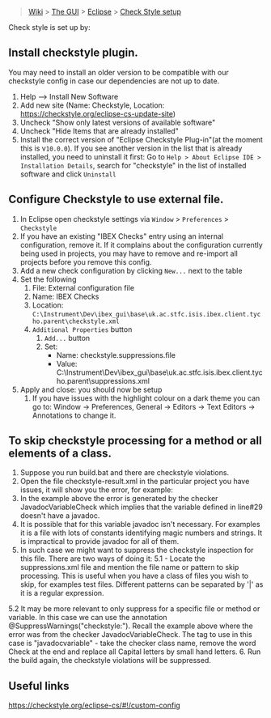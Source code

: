 > [Wiki](Home) > [The GUI](The-GUI) > [Eclipse](GUI-Eclipse) > [Check Style setup](Checkstyle-setup)

Check style is set up by:

## Install checkstyle plugin.
You may need to install an older version to be compatible with our checkstyle config in case our dependencies are not up to date. 
    
1. Help --> Install New Software
1. Add new site (Name: Checkstyle, Location: https://checkstyle.org/eclipse-cs-update-site)
1. Uncheck "Show only latest versions of available software"
1. Uncheck "Hide Items that are already installed"
1. Install the correct version of "Eclipse Checkstyle Plug-in"(at the moment this is v`10.0.0`). If you see another version in the list that is already installed, you need to uninstall it first: Go to `Help > About Eclipse IDE > Installation Details`, search for "checkstyle" in the list of installed software and click `Uninstall`

## Configure Checkstyle to use external file.

1. In Eclipse open checkstyle settings via `Window` > `Preferences` > `Checkstyle`
1. If you have an existing "IBEX Checks" entry using an internal configuration, remove it. If it complains about the configuration currently being used in projects, you may have to remove and re-import all projects before you remove this config.
1. Add a new check configuration by clicking `New...` next to the table
1. Set the following
    1. File: External configuration file
    1. Name: IBEX Checks
    1. Location: `C:\Instrument\Dev\ibex_gui\base\uk.ac.stfc.isis.ibex.client.tycho.parent\checkstyle.xml`
    1. `Additional Properties` button
        1. `Add...` button
        1. Set:
            - Name: checkstyle.suppressions.file
            - Value: C:\Instrument\Dev\ibex_gui\base\uk.ac.stfc.isis.ibex.client.tycho.parent\suppressions.xml
1. Apply and close: you should now be setup
    1. If you have issues with the highlight colour on a dark theme you can go to: Window -> Preferences, General -> Editors -> Text Editors -> Annotations to change it.

## To skip checkstyle processing for a method or all elements of a class.

1. Suppose you run build.bat and there are checkstyle violations.
2. Open the file checkstyle-result.xml in the particular project you have issues, it will show you the error, for example: <error line="29" column="9" severity="warning" message="Missing a Javadoc comment." source="com.puppycrawl.tools.checkstyle.checks.javadoc.JavadocVariableCheck"/>
3. In the example above the error is generated by the checker JavadocVariableCheck which implies that the variable defined in line#29 doesn't have a javadoc.
4. It is possible that for this variable javadoc isn't necessary. For examples it is a file with lots of constants identifying magic numbers and strings. It is impractical to provide javadoc for all of them.
5. In such case we might want to suppress the checkstyle inspection for this file. There are two ways of doing it:
 5.1 - Locate the suppressions.xml file and mention the file name or pattern to skip processing. This is useful when you have a class of files you wish to skip, for examples test files. Different patterns can be separated by '|' as it is a regular expression.

 5.2 It may be more relevant to only suppress for a specific file or method or variable. In this case we can use the annotation @SuppressWarnings("checkstyle:<SOMETAGHERE>"). Recall the example above where the error was from the checker JavadocVariableCheck. The tag to use in this case is "javadocvariable" - take the checker class name, remove the word Check at the end and replace all Capital letters by small hand letters.
6. Run the build again, the checkstyle violations will be suppressed.

## Useful links

https://checkstyle.org/eclipse-cs/#!/custom-config